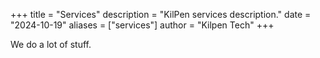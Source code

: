 +++
title = "Services"
description = "KilPen services description."
date = "2024-10-19"
aliases = ["services"]
author = "Kilpen Tech"
+++

We do a lot of stuff.